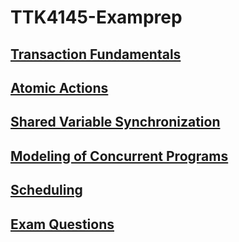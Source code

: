 # TTK4145-Examprep

## [Transaction Fundamentals](transaction-fundamentals.md)
## [Atomic Actions](atomic-actions.md)
## [Shared Variable Synchronization](shared-variable-synchronization.md)
## [Modeling of Concurrent Programs](modeling-of-concurrent-programs.md)
## [Scheduling](scheduling.md)
## [Exam Questions](exam-questions.md)
